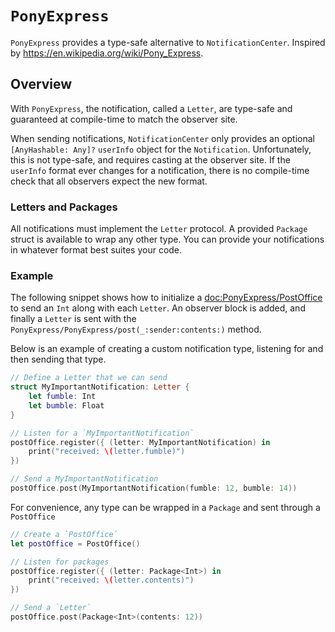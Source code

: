 # ``PonyExpress``

`PonyExpress` provides a type-safe alternative to `NotificationCenter`. Inspired by
https://en.wikipedia.org/wiki/Pony_Express.

## Overview

With `PonyExpress`, the notification, called a ``Letter``, are type-safe and guaranteed
at compile-time to match the observer site.

When sending notifications, `NotificationCenter` only provides an optional `[AnyHashable: Any]?`
`userInfo` object for the `Notification`. Unfortunately, this is not type-safe,
and requires casting at the observer site. If the `userInfo` format ever changes
for a notification, there is no compile-time check that all observers expect the new
format.

### Letters and Packages

All notifications must implement the ``Letter`` protocol. A provided ``Package`` struct
is available to wrap any other type. You can provide your notifications in whatever format
best suites your code.

### Example

The following snippet shows how to initialize a <doc:PonyExpress/PostOffice> to send an `Int`
along with each ``Letter``. An observer block is added, and finally a ``Letter``
is sent with the ``PonyExpress/PonyExpress/post(_:sender:contents:)`` method.

Below is an example of creating a custom notification type, listening for and then sending
that type.

```swift
// Define a Letter that we can send
struct MyImportantNotification: Letter {
    let fumble: Int
    let bumble: Float
}

// Listen for a `MyImportantNotification`
postOffice.register({ (letter: MyImportantNotification) in
    print("received: \(letter.fumble)")
})

// Send a MyImportantNotification
postOffice.post(MyImportantNotification(fumble: 12, bumble: 14))
```

For convenience, any type can be wrapped in a ``Package`` and sent through a ``PostOffice``

```swift
// Create a `PostOffice`
let postOffice = PostOffice()

// Listen for packages
postOffice.register({ (letter: Package<Int>) in
    print("received: \(letter.contents)")
})

// Send a `Letter`
postOffice.post(Package<Int>(contents: 12))
```
